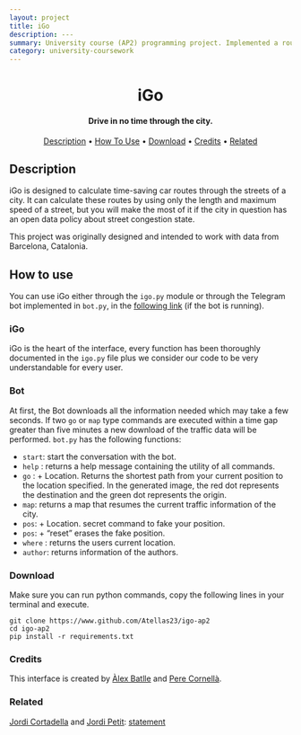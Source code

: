 ```yaml
---
layout: project
title: iGo
description: ---
summary: University course (AP2) programming project. Implemented a route planner that works within the city of Barcelona, Catalonia, optimizing routes based on the real time congestion state of every tracked street in a Barcelona OpenData dataset. This project also counts with a Telegram bot to assist in the usage of the python module.
category: university-coursework
---
```


<h1 align="center">
  iGo
  <br>
</h1>

<h4 align="center">Drive in no time through the city.</h4>

<p align="center">
  <a href="#description">Description</a> •
  <a href="#how-to-use">How To Use</a> •
  <a href="#download">Download</a> •
  <a href="#credits">Credits</a> •
  <a href="#related">Related</a>
</p>

## Description
iGo is designed to calculate time-saving car routes through the streets of a city. It can calculate these routes by using only the length and maximum speed of a street, but you will make the most of it if the city in question has an open data policy about street congestion state.

This project was originally designed and intended to work with data from Barcelona, Catalonia.

## How to use
You can use iGo either through the `igo.py` module or through the Telegram bot implemented in `bot.py`, in the [following link](https://t.me/AlexPereSuperbot/) (if the bot is running).


### iGo

iGo is the heart of the interface, every function has been thoroughly documented in the `igo.py` file plus we consider our code to be very understandable for every user.

### Bot
At first, the Bot downloads all the information needed which may take a few seconds. If two `go` or `map` type commands are executed within a time gap greater than five minutes a new download of the traffic data will be performed.
`bot.py` has the following functions:
- `start`: start the conversation with the bot.
- `help` : returns a help message containing the utility of all commands.
- `go` : + Location. Returns the shortest path from your current position to the location specified. In the generated image, the red dot represents the destination and the green dot represents the origin.
- `map`: returns a map that resumes the current traffic information of the city.
- `pos`: + Location. secret command to fake your position.
- `pos`: + “reset” erases the fake position.
- `where` : returns the users current location.
- `author`: returns information of the authors.

### Download
Make sure you can run python commands, copy the following lines in your terminal and execute. 
```shell
git clone https://www.github.com/Atellas23/igo-ap2
cd igo-ap2
pip install -r requirements.txt
```

###  Credits
This interface is created by [Àlex Batlle](https://github.com/Atellas23) and [Pere Cornellà](https://github.com/perecornella).

### Related
[Jordi Cortadella](https://github.com/jordicf) and [Jordi Petit](https://github.com/jordi-petit): [statement](https://github.com/jordi-petit/ap2-igo-2021)